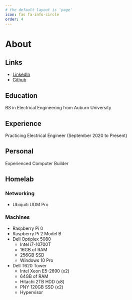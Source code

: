 ```yaml
---
# the default layout is 'page'
icon: fas fa-info-circle
order: 4
---
```


# About

## Links

* [LinkedIn](https://www.linkedin.com/in/hamza-khan-ee/)
* [Github](https://github.com/hamzazk0)

## Education

BS in Electrical Engineering from Auburn University

## Experience

Practicing Electrical Engineer (September 2020 to Present)

## Personal

Experienced Computer Builder

## Homelab

### Networking

* Ubiquiti UDM Pro

### Machines

* Raspberry Pi 0
* Raspberry Pi 2 Model B
* Dell Optiplex 5080
  * Intel i7-10700T
  * 16GB of RAM
  * 256GB SSD
  * Windows 10 Pro
* Dell T620 Tower
  * Intel Xeon E5-2690 (x2)
  * 64GB of RAM
  * Hitachi 2TB HDD (x8)
  * PNY 120GB SSD (x2)
  * Hypervisor
